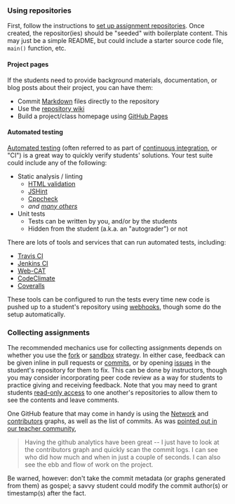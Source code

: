 ### Using repositories

First, follow the instructions to [set up assignment repositories][repository-setup].  Once created, the repositor(ies) should be "seeded" with boilerplate content.  This may just be a simple README, but could include a starter source code file, `main()` function, etc.

#### Project pages

If the students need to provide background materials, documentation, or blog posts about their project, you can have them:

* Commit [Markdown][markdown] files directly to the repository
* Use the [repository wiki][wikis]
* Build a project/class homepage using [GitHub Pages][pages]

#### Automated testing

[Automated testing][automated-testing] (often referred to as part of [continuous integration][ci], or "CI") is a great way to quickly verify students' solutions.  Your test suite could include any of the following:

* Static analysis / linting
    * [HTML validation][html-validator]
    * [JSHint][jshint]
    * [Cppcheck][cppcheck]
    * *and [many others][static-analysis]*
* Unit tests
    * Tests can be written by you, and/or by the students
    * Hidden from the student (a.k.a. an "autograder") or not

There are lots of tools and services that can run automated tests, including:

* [Travis CI][travis]
* [Jenkins CI][jenkins]
* [Web-CAT][web-cat]
* [CodeClimate][code-climate]
* [Coveralls][coveralls]

These tools can be configured to run the tests every time new code is pushed up to a student's repository using [webhooks][webhooks], though some do the setup automatically.

### Collecting assignments

The recommended mechanics use for collecting assignments depends on whether you use the [fork][forks] or [sandbox][sandboxing] strategy.  In either case, feedback can be given inline in pull requests or [commits][commit-comments], or by opening [issues][issues] in the student's repository for them to fix.  This can be done by instructors, though you may consider incorporating peer code review as a way for students to practice giving and receiving feedback.  Note that you may need to grant students [read-only access][access-permissions] to one another's repositories to allow them to see the contents and leave comments.

One GitHub feature that may come in handy is using the [Network][network] and [contributors][graphs] graphs, as well as the list of commits.  As was [pointed out in our teacher community][community-graphs],

> Having the github analytics have been great -- I just have to look at the contributors graph and quickly scan the commit logs.  I can see who did how much and when in just a couple of seconds. I can also see the ebb and flow of work on the project.

Be warned, however: don't take the commit metadata (or graphs generated from them) as gospel; a savvy student could modify the commit author(s) or timestamp(s) after the fact.

<!-- Links -->
[repository-setup]: /guide/repository_setup
[markdown]: https://guides.github.com/features/mastering-markdown/
[wikis]: https://guides.github.com/features/wikis/
[pages]: https://pages.github.com
[automated-testing]: https://en.wikipedia.org/wiki/Test_automation
[ci]: https://en.wikipedia.org/wiki/Continuous_integration
[html-validator]: http://validator.w3.org/source/
[jshint]: http://www.jshint.com/about/
[cppcheck]: http://cppcheck.sourceforge.net
[static-analysis]: https://en.wikipedia.org/wiki/List_of_tools_for_static_code_analysis
[travis]: http://docs.travis-ci.com
[jenkins]: http://jenkins-ci.org
[web-cat]: http://web-cat.org
[code-climate]: https://codeclimate.com
[coveralls]: https://coveralls.io
[webhooks]: https://developer.github.com/webhooks/
[forks]: /guide/forks
[sandboxing]: /guide/sandboxing
[commit-comments]: https://help.github.com/articles/adding-commit-comments
[issues]: https://guides.github.com/features/issues/
[access-permissions]: https://help.github.com/articles/permission-levels-for-an-organization-repository
[network]: https://github.com/blog/39-say-hello-to-the-network-graph-visualizer
[graphs]: https://help.github.com/articles/using-graphs
[community-graphs]: https://github.com/education/teachers/issues/7

